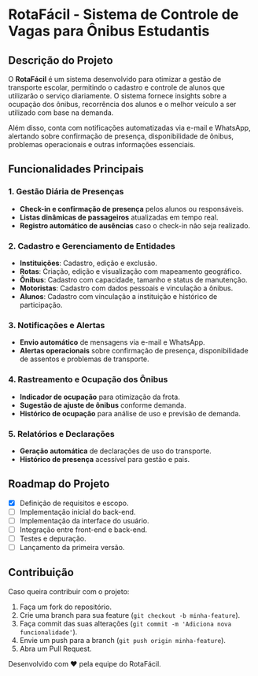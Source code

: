 # RotaFácil - Sistema de Controle de Vagas para Ônibus Estudantis

## Descrição do Projeto

O **RotaFácil** é um sistema desenvolvido para otimizar a gestão de transporte escolar, permitindo o cadastro e controle de alunos que utilizarão o serviço diariamente. O sistema fornece insights sobre a ocupação dos ônibus, recorrência dos alunos e o melhor veículo a ser utilizado com base na demanda.

Além disso, conta com notificações automatizadas via e-mail e WhatsApp, alertando sobre confirmação de presença, disponibilidade de ônibus, problemas operacionais e outras informações essenciais.

## Funcionalidades Principais

### **1. Gestão Diária de Presenças**
- **Check-in e confirmação de presença** pelos alunos ou responsáveis.
- **Listas dinâmicas de passageiros** atualizadas em tempo real.
- **Registro automático de ausências** caso o check-in não seja realizado.

### **2. Cadastro e Gerenciamento de Entidades**
- **Instituições**: Cadastro, edição e exclusão.
- **Rotas**: Criação, edição e visualização com mapeamento geográfico.
- **Ônibus**: Cadastro com capacidade, tamanho e status de manutenção.
- **Motoristas**: Cadastro com dados pessoais e vinculação a ônibus.
- **Alunos**: Cadastro com vinculação a instituição e histórico de participação.

### **3. Notificações e Alertas**
- **Envio automático** de mensagens via e-mail e WhatsApp.
- **Alertas operacionais** sobre confirmação de presença, disponibilidade de assentos e problemas de transporte.

### **4. Rastreamento e Ocupação dos Ônibus**
- **Indicador de ocupação** para otimização da frota.
- **Sugestão de ajuste de ônibus** conforme demanda.
- **Histórico de ocupação** para análise de uso e previsão de demanda.

### **5. Relatórios e Declarações**
- **Geração automática** de declarações de uso do transporte.
- **Histórico de presença** acessível para gestão e pais.


## Roadmap do Projeto

- [x] Definição de requisitos e escopo.
- [ ] Implementação inicial do back-end.
- [ ] Implementação da interface do usuário.
- [ ] Integração entre front-end e back-end.
- [ ] Testes e depuração.
- [ ] Lançamento da primeira versão.

## Contribuição

Caso queira contribuir com o projeto:
1. Faça um fork do repositório.
2. Crie uma branch para sua feature (`git checkout -b minha-feature`).
3. Faça commit das suas alterações (`git commit -m 'Adiciona nova funcionalidade'`).
4. Envie um push para a branch (`git push origin minha-feature`).
5. Abra um Pull Request.


Desenvolvido com ❤️ pela equipe do RotaFácil.